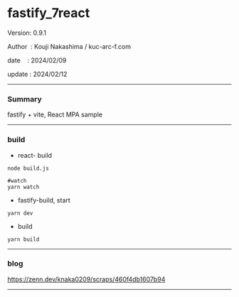 ﻿# fastify_7react

 Version: 0.9.1

 Author  : Kouji Nakashima / kuc-arc-f.com

 date    : 2024/02/09   

 update  : 2024/02/12

***
### Summary

fastify + vite, React MPA sample

***
### build
* react- build
```
node build.js

#watch
yarn watch
```
* fastify-build, start
```
yarn dev
```
* build
```
yarn build
```

***
### blog 

https://zenn.dev/knaka0209/scraps/460f4db1607b94

***


